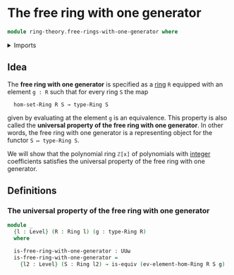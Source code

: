 # The free ring with one generator

```agda
module ring-theory.free-rings-with-one-generator where
```

<details><summary>Imports</summary>

```agda
open import foundation.equivalences
open import foundation.universe-levels

open import ring-theory.homomorphisms-rings
open import ring-theory.rings
```

</details>

## Idea

The **free ring with one generator** is specified as a
[ring](ring-theory.rings.md) `R` equipped with an element `g : R` such that for
every ring `S` the map

```text
  hom-set-Ring R S → type-Ring S
```

given by evaluating at the element `g` is an equivalence. This property is also
called the **universal property of the free ring with one generator**. In other
words, the free ring with one generator is a representing object for the functor
`S ↦ type-Ring S`.

We will show that the polynomial ring `ℤ[x]` of polynomials with
[integer](elementary-number-theory.ring-of-integers.md) coefficients satisfies
the universal property of the free ring with one generator.

## Definitions

### The universal property of the free ring with one generator

```agda
module _
  {l : Level} (R : Ring l) (g : type-Ring R)
  where

  is-free-ring-with-one-generator : UUω
  is-free-ring-with-one-generator =
    {l2 : Level} (S : Ring l2) → is-equiv (ev-element-hom-Ring R S g)
```
